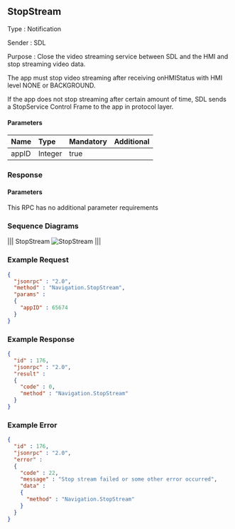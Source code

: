 ## StopStream

Type
: Notification

Sender
: SDL

Purpose
: Close the video streaming service between SDL and the HMI and stop streaming video data.

The app must stop video streaming after receiving onHMIStatus with HMI level NONE or BACKGROUND. 

If the app does not stop streaming after certain amount of time, SDL sends a StopService Control Frame to the app in protocol layer. 


#### Parameters

|Name|Type|Mandatory|Additional|
|:---|:---|:--------|:---------|
|appID|Integer|true||

### Response

#### Parameters

This RPC has no additional parameter requirements

### Sequence Diagrams
|||
StopStream
![StopStream](./assets/StopStream.jpg)
|||

### Example Request

```json
{
  "jsonrpc" : "2.0",
  "method" : "Navigation.StopStream",
  "params" :  
  {
    "appID" : 65674
  }
}
```
### Example Response

```json
{
  "id" : 176,
  "jsonrpc" : "2.0",
  "result" :
  {
    "code" : 0,
    "method" : "Navigation.StopStream"
  }
}
```

### Example Error

```json
{
  "id" : 176,
  "jsonrpc" : "2.0",
  "error" :
  {
    "code" : 22,
    "message" : "Stop stream failed or some other error occurred",
    "data" :
    {
      "method" : "Navigation.StopStream"
    }
  }
}
```
